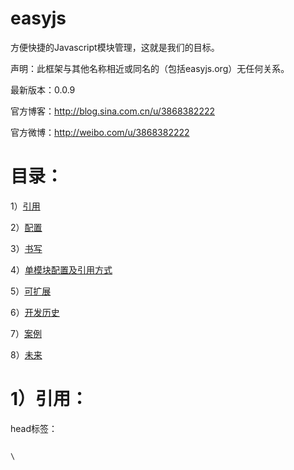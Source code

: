easyjs
======

方便快捷的Javascript模块管理，这就是我们的目标。

<p>声明：此框架与其他名称相近或同名的（包括easyjs.org）无任何关系。</p>

最新版本：0.0.9

官方博客：http://blog.sina.com.cn/u/3868382222

官方微博：http://weibo.com/u/3868382222

目录：
======

1）<a href="https://github.com/ereddate/easyjs#1%E5%BC%95%E7%94%A8">引用</a>

2）<a href="https://github.com/ereddate/easyjs#2%E9%85%8D%E7%BD%AE">配置</a>

3）<a href="https://github.com/ereddate/easyjs#3%E4%B9%A6%E5%86%99">书写</a>

4）<a href="https://github.com/ereddate/easyjs#4%E5%8D%95%E6%A8%A1%E5%9D%97%E9%85%8D%E7%BD%AE%E5%8F%8A%E5%BC%95%E7%94%A8%E6%96%B9%E5%BC%8F">单模块配置及引用方式</a>

5）<a href="https://github.com/ereddate/easyjs#5%E5%8F%AF%E6%89%A9%E5%B1%95">可扩展</a>

6）<a href="https://github.com/ereddate/easyjs#6%E5%BC%80%E5%8F%91%E5%8E%86%E5%8F%B2">开发历史</a>

7）<a href="https://github.com/ereddate/easyjs#7%E6%A1%88%E4%BE%8B">案例</a>

8）<a href="https://github.com/ereddate/easyjs#8%E6%9C%AA%E6%9D%A5">未来</a>

1）引用：
======

head标签：

<code>
\<script src="./libs/easyjs.0.0.1.js" id="root" data-config="./config.js" data-main="./app.js" data-file="./demo/easyjs.fn.js ./demo/easyjs.fna.js" \>\</script\></code>

属性：

src: 框架地址，目录只认libs

id: 只读

data-config: 配置文件地址

data-main: 主文件地址

data-file: 预先加载文件地址

2）配置：
======

代码：

<code>
define({

	debug: true,
	
	frame: {
		global: "jquery",  //20131209修改
		touch: "mobile"
	}

	main: "app",

	charset: "utf-8", //20131028增加

	base: "http://www.aaa.com/easyjs/" //20131028增加

	alias: {
		jquery: "bbb/libs/jquery.1.9.1.js",
		mobile: "bbb/libs/jquery.mobile.js",
		app: "./app.js",
		mobile_app: "./mobile/app.js",
		b: "ccc/plugs/plugs.1.0.0.js",
		d: "./plugs/plugs.js",
		e: "aaaaaa/bbb/ccc",
		g: {
			global: "a.js",  //20131209修改
            touch: "b.js"
		},
		f: "./test.js",
		h: "./test1.js"
	},
	
	paths: {
		bbb: "http://a.b.com/comm/",
		ccc: "http://c.b.com/comm/",
		ddd: "http://d.b.com/i/"
	},
	
	preload: ["./demo/easyjs.dom.js", "./demo/easyjs.style.js"]  //20131028增加});
</code>

解释：

debug: 是否处于调试

frame: 开发框架。 global:传统PC设备，touch:移动设备（Phone/Tablet)

main: 开发主文件

charset: 编码

base: 根目录

alias: 别名。 global:传统PC设备，touch:移动设备（Phone/Tablet)

paths: 路径

preload: 预先加载（在开发主文件加载前、开发框架加载后加载）


3）书写：
======

代码：

<code>
define(function(require, exports, module) {

	require("a");
	
	var b = require("f");
	
	module.use("http://a.b.com/comm/jquery.1.9.1.js", function(){
	
		console.log(jQuery);
		
	});
	
	module.use("./plugs/plugs.js", function(){
	
		console.log("plugs");
		
	});
	
	exports.aaa = "a";

	return b; });
</code>


解释：

require: 引入指定名称的模块，如模块提供返回接口，就会返回结果。

exports: 返回值对象。

module: easyjs主体。


“移动设备” 提供的属性：

a) online 是否处于在线。

b) istouch 是否是移动设备。

c) ua 系统 navigator.userAgent 信息。

d) orientation 设备方向或不支持。


4）单模块配置及引用方式：
======
module.require(模块名,[回调函数]);

module.config(配置对象);

module.use(引用模块地址, 回调函数);

module.loadJs(文件地址, 回调函数);

module.loadCss(文件地址, 回调函数);


代码：

<code>	module.use("./plugs/plugs.js", function(){
	
		console.log("plugs_use");
		
	});
	
	module.loadCss("./css/index.css", function(){
	
		module.jq("#aaa").addClass("a").show();
		
	});
</code>


5）可扩展：
======

为什么说我们是框架，因为我们是可扩展的，是要创造一个完整生态系统的。

已删除方法：

module.extend(原对象或扩展方法名, 函数或对象); 


替代方法：

on 绑定自定义方法

module.on(扩展方法名, 函数或对象);

off 取消绑定

module.off(扩展方法名);


代码：

<code>	module.on("jq", jQuery);
	
	module.jq(function(){
	
		module.off("jq");
		
	});
</code>


6）开发历史
======

0.0.1-0.0.3 框架定型版

0.0.4 试用版

0.0.5 修复路径识别问题

0.0.6 修复loadJs方法无法重复请求的问题并修改内部逻辑

0.0.7 修复之前版本define嵌套use无法执行等问题并优化内部逻辑，增加预先加载

0.0.8 修复之前只能加载两个依赖项等问题及优化内部逻辑

0.0.9 优化内容逻辑，增加及替换部分接口，增加对移动设备的支持。


7）案例
======

酷六网专题 - 是真的吗

http://life.ku6.com/true/index.shtml

使用版本：0.0.6

酷六网专题 - 滔滔不绝

http://ent.ku6.com/ttbjindex/index.shtml

使用版本：0.0.6


8）未来
======

未来 easyjs 将增加插件功能，提供大量的外挂插件。

编写开发规范，指导开发爱好者实现 easyjs 真正的生态系统。

easyjs 提供的插件不再是dom选择器等传统框架提供的功能，而是完整的、解决问题的、实现梦想的插件。

easyjs 等待您的加入。
